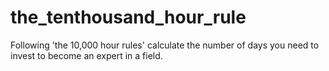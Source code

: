 # the_tenthousand_hour_rule

Following 'the 10,000 hour rules'
calculate the number of days you need to invest to become an expert in a field. 
